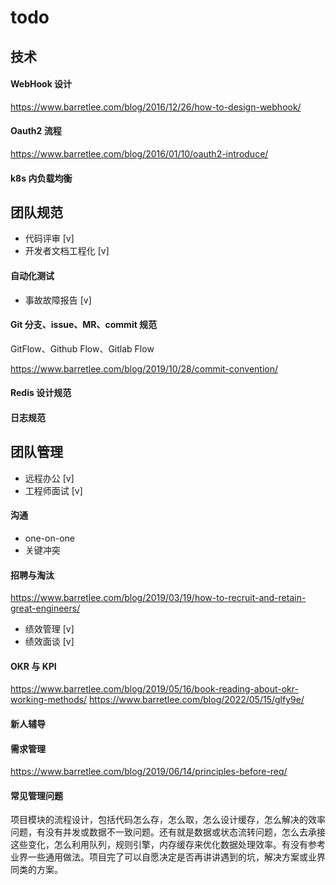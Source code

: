 
# todo



## 技术

####  WebHook 设计

https://www.barretlee.com/blog/2016/12/26/how-to-design-webhook/


#### Oauth2 流程
https://www.barretlee.com/blog/2016/01/10/oauth2-introduce/

#### k8s 内负载均衡


## 团队规范
- 代码评审 [v]
- 开发者文档工程化 [v]

####  自动化测试 


- 事故故障报告 [v]

#### Git 分支、issue、MR、commit 规范

GitFlow、Github Flow、Gitlab Flow

https://www.barretlee.com/blog/2019/10/28/commit-convention/


#### Redis 设计规范


#### 日志规范



## 团队管理
- 远程办公 [v]
- 工程师面试 [v]



#### 沟通
- one-on-one 
- 关键冲突


#### 招聘与淘汰 
https://www.barretlee.com/blog/2019/03/19/how-to-recruit-and-retain-great-engineers/

- 绩效管理 [v]
- 绩效面谈 [v]


#### OKR 与 KPI
https://www.barretlee.com/blog/2019/05/16/book-reading-about-okr-working-methods/
https://www.barretlee.com/blog/2022/05/15/glfy9e/

#### 新人辅导


#### 需求管理

https://www.barretlee.com/blog/2019/06/14/principles-before-req/


#### 常见管理问题



项目模块的流程设计，包括代码怎么存，怎么取，怎么设计缓存，怎么解决的效率问题，有没有并发或数据不一致问题。还有就是数据或状态流转问题，怎么去承接这些变化，怎么利用队列，规则引擎，内存缓存来优化数据处理效率。有没有参考业界一些通用做法。项目完了可以自愿决定是否再讲讲遇到的坑，解决方案或业界同类的方案。
